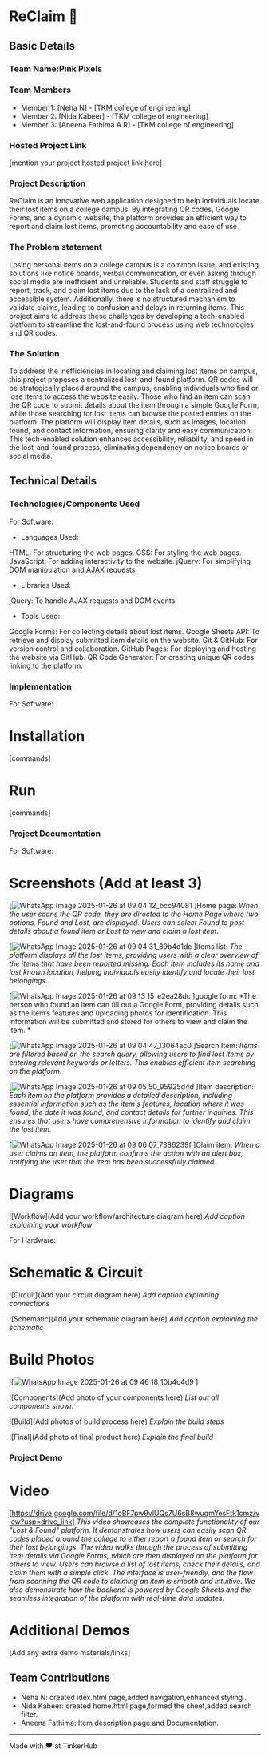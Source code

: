 # ReClaim 🎯


## Basic Details
### Team Name:Pink Pixels


### Team Members
- Member 1: [Neha N] - [TKM college of engineering]
- Member 2: [Nida Kabeer] - [TKM college of engineering]
- Member 3: [Aneena Fathima A R] - [TKM college of engineering]

### Hosted Project Link
[mention your project hosted project link here]

### Project Description
ReClaim is an innovative web application designed to help individuals locate their lost items on a college campus. By integrating QR codes, Google Forms, and a dynamic website, the platform provides an efficient way to report and claim lost items, promoting accountability and ease of use

### The Problem statement
Losing personal items on a college campus is a common issue, and existing solutions like notice boards, verbal communication, or even asking through social media are inefficient and unreliable. Students and staff struggle to report, track, and claim lost items due to the lack of a centralized and accessible system. Additionally, there is no structured mechanism to validate claims, leading to confusion and delays in returning items. This project aims to address these challenges by developing a tech-enabled platform to streamline the lost-and-found process using web technologies and QR codes.

### The Solution
To address the inefficiencies in locating and claiming lost items on campus, this project proposes a centralized lost-and-found platform. QR codes will be strategically placed around the campus, enabling individuals who find or lose items to access the website easily. Those who find an item can scan the QR code to submit details about the item through a simple Google Form, while those searching for lost items can browse the posted entries on the platform. The platform will display item details, such as images, location found, and contact information, ensuring clarity and easy communication. This tech-enabled solution enhances accessibility, reliability, and speed in the lost-and-found process, eliminating dependency on notice boards or social media.

## Technical Details
### Technologies/Components Used
For Software:
- Languages Used:

HTML: For structuring the web pages.
CSS: For styling the web pages.
JavaScript: For adding interactivity to the website.
jQuery: For simplifying DOM manipulation and AJAX requests.


- Libraries Used:

jQuery: To handle AJAX requests and DOM events.

- Tools Used:
  
Google Forms: For collecting details about lost items.
Google Sheets API: To retrieve and display submitted item details on the website.
Git & GitHub: For version control and collaboration.
GitHub Pages: For deploying and hosting the website via GitHub.
QR Code Generator: For creating unique QR codes linking to the platform.



### Implementation
For Software:
# Installation
[commands]

# Run
[commands]

### Project Documentation
For Software:

# Screenshots (Add at least 3)
[![WhatsApp Image 2025-01-26 at 09 04 12_bcc94081](https://github.com/user-attachments/assets/85f2db0a-5669-4681-ba30-6412682079b3)
]Home page:
*When the user scans the QR code, they are directed to the Home Page where two options, Found and Lost, are displayed. Users can select Found to post details about a found item or Lost to view and claim a lost item.*

[![WhatsApp Image 2025-01-26 at 09 04 31_89b4d1dc](https://github.com/user-attachments/assets/78e24197-49f5-423f-a164-f7e2f66c66fa)
]Items list:
*The platform displays all the lost items, providing users with a clear overview of the items that have been reported missing. Each item includes its name and last known location, helping individuals easily identify and locate their lost belongings.*

[![WhatsApp Image 2025-01-26 at 09 13 15_e2ea28dc](https://github.com/user-attachments/assets/abba35a2-b16f-4871-ac4f-0a90fa0f32f5)
]google form:
*The person who found an item can fill out a Google Form, providing details such as the item’s features and uploading photos for identification. This information will be submitted and stored for others to view and claim the item.
*

[![WhatsApp Image 2025-01-26 at 09 04 47_13064ac0](https://github.com/user-attachments/assets/3d8a4dcc-6554-4cf3-b466-7f320bc004b6)
]Search Item:
*Items are filtered based on the search query, allowing users to find lost items by entering relevant keywords or letters. This enables efficient item searching on the platform.*

[![WhatsApp Image 2025-01-26 at 09 05 50_95925d4d](https://github.com/user-attachments/assets/35bf0bde-9c77-4e7c-8793-9cd7037561bc)
]Item description:
*Each item on the platform provides a detailed description, including essential information such as the item's features, location where it was found, the date it was found, and contact details for further inquiries. This ensures that users have comprehensive information to identify and claim the lost item.*

[![WhatsApp Image 2025-01-26 at 09 06 07_7386239f](https://github.com/user-attachments/assets/d172ab23-7484-41c2-be1b-cdf5fadeca10)
]Claim item:
*When a user claims an item, the platform confirms the action with an alert box, notifying the user that the item has been successfully claimed.*




# Diagrams
![Workflow](Add your workflow/architecture diagram here)
*Add caption explaining your workflow*

For Hardware:

# Schematic & Circuit
![Circuit](Add your circuit diagram here)
*Add caption explaining connections*

![Schematic](Add your schematic diagram here)
*Add caption explaining the schematic*

# Build Photos
![![WhatsApp Image 2025-01-26 at 09 46 18_10b4c4d9](https://github.com/user-attachments/assets/c7e074e1-bc72-4459-aded-c696c04ecfd1)
]



![Components](Add photo of your components here)
*List out all components shown*

![Build](Add photos of build process here)
*Explain the build steps*

![Final](Add photo of final product here)
*Explain the final build*

### Project Demo
# Video
[https://drive.google.com/file/d/1oBF7pw9vlUQs7U6sB8wuqmYesFtk1cmz/view?usp=drive_link]
*This video showcases the complete functionality of our "Lost & Found" platform. It demonstrates how users can easily scan QR codes placed around the college to either report a found item or search for their lost belongings. The video walks through the process of submitting item details via Google Forms, which are then displayed on the platform for others to view. Users can browse a list of lost items, check their details, and claim them with a simple click. The interface is user-friendly, and the flow from scanning the QR code to claiming an item is smooth and intuitive. We also demonstrate how the backend is powered by Google Sheets and the seamless integration of the platform with real-time data updates.*

# Additional Demos
[Add any extra demo materials/links]

## Team Contributions
- Neha N: created idex.html page,added navigation,enhanced styling .
- Nida Kabeer: created home.html page,formed the sheet,added search filter.
- Aneena Fathima: Item description page and Documentation.

---
Made with ❤️ at TinkerHub
